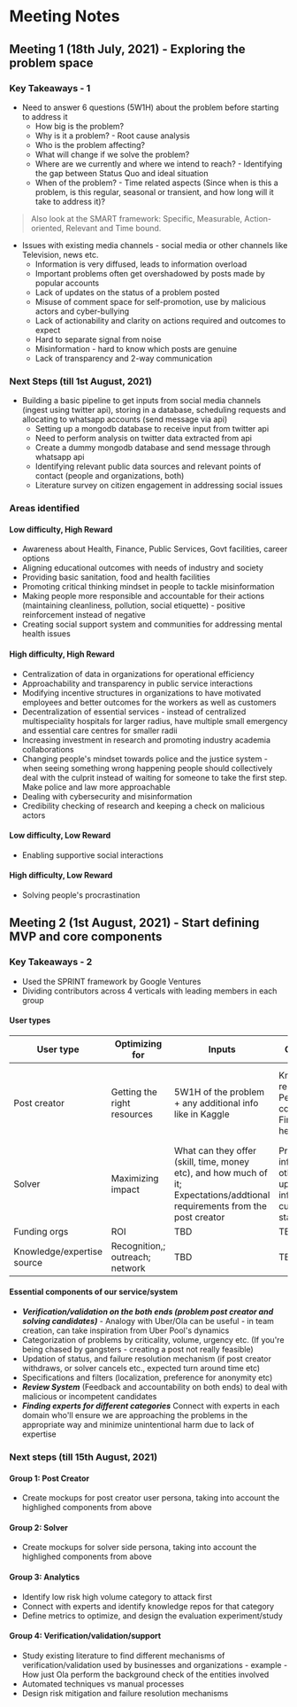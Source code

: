 # Meeting Notes

## Meeting 1 (18th July, 2021) - Exploring the problem space

### Key Takeaways - 1

* Need to answer 6 questions (5W1H) about the problem before starting to address it
  * How big is the problem?
  * Why is it a problem? - Root cause analysis
  * Who is the problem affecting?
  * What will change if we solve the problem?
  * Where are we currently and where we intend to reach? - Identifying the gap between Status Quo and ideal situation
  * When of the problem? - Time related aspects (Since when is this a problem, is this regular, seasonal or transient, and how long will it take to address it)?

> Also look at the SMART framework: Specific, Measurable, Action-oriented, Relevant and Time bound.

* Issues with existing media channels - social media or other channels like Television, news etc.
  * Information is very diffused, leads to information overload
  * Important problems often get overshadowed by posts made by popular accounts
  * Lack of updates on the status of a problem posted
  * Misuse of comment space for self-promotion, use by malicious actors and cyber-bullying
  * Lack of actionability and clarity on actions required and outcomes to expect
  * Hard to separate signal from noise
  * Misinformation - hard to know which posts are genuine
  * Lack of transparency and 2-way communication

### Next Steps (till 1st August, 2021)

* Building a basic pipeline to get inputs from social media channels (ingest using twitter api), storing in a database, scheduling requests and allocating to whatsapp accounts (send message via api)
  * Setting up a mongodb database to receive input from twitter api
  * Need to perform analysis on twitter data extracted from api
  * Create a dummy mongodb database and send message through whatsapp api
  * Identifying relevant public data sources and relevant points of contact (people and organizations, both)
  * Literature survey on citizen engagement in addressing social issues

### Areas identified

#### **Low difficulty, High Reward**

* Awareness about Health, Finance, Public Services, Govt facilities, career options
* Aligning educational outcomes with needs of industry and society
* Providing basic sanitation, food and health facilities
* Promoting critical thinking mindset in people to tackle misinformation
* Making people more responsible and accountable for their actions (maintaining cleanliness, pollution, social etiquette) - positive reinforcement instead of negative
* Creating social support system and communities for addressing mental health issues

#### **High difficulty, High Reward**

* Centralization of data in organizations for operational efficiency
* Approachability and transparency in public service interactions
* Modifying incentive structures in organizations to have motivated employees and better outcomes for the workers as well as customers
* Decentralization of essential services - instead of centralized multispeciality hospitals for larger radius, have multiple small emergency and essential care centres for smaller radii
* Increasing investment in research and promoting industry academia collaborations
* Changing people's mindset towards police and the justice system - when seeing something wrong happening people should collectively deal with the culprit instead of waiting for someone to take the first step. Make police and law more approachable
* Dealing with cybersecurity and misinformation
* Credibility checking of research and keeping a check on malicious actors

#### **Low difficulty, Low Reward**

* Enabling supportive social interactions

#### **High difficulty, Low Reward**

* Solving people's procrastination

## Meeting 2 (1st August, 2021) - Start defining MVP and core components

### Key Takeaways - 2

* Used the SPRINT framework by Google Ventures
* Dividing contributors across 4 verticals with leading members in each group

#### **User types**

| User type | Optimizing for | Inputs | Outputs | Challenges |
| ---------- | ------------| ------ | ------ | -------- |
| Post creator | Getting the right resources | 5W1H of the problem + any additional info like in Kaggle | Knowledge repo; Person of contact; Financial help | Incorrect/incomplete info; Need for anonymity, urgency/criticality of situation; Withdraws request/not responsive |
Solver | Maximizing impact | What can they offer (skill, time, money etc), and how much of it; Expectations/addtional requirements from the post creator | Problem info + other updated info on the current status | Acceptance and then cancellations, malicious actors, lack of expertise, not finding the right solver/ no solver available | location or authorization constraints |
| Funding orgs | ROI | TBD | TBD | TBD |
| Knowledge/expertise source | Recognition,; outreach; network | TBD | TBD | TBD |

#### **Essential components of our service/system**

* ***Verification/validation on the both ends (problem post creator and solving candidates)*** - Analogy with Uber/Ola can be useful - in team creation, can take inspiration from Uber Pool's dynamics
* Categorization of problems by criticality, volume, urgency etc. (If you're being chased by gangsters - creating a post not really feasible)
* Updation of status, and failure resolution mechanism (if post creator withdraws, or solver cancels etc., expected turn around time etc)
* Specifications and filters (localization, preference for anonymity etc)
* ***Review System*** (Feedback and accountability on both ends) to deal with malicious or incompetent candidates
* ***Finding experts for different categories*** Connect with experts in each domain who'll ensure we are approaching the problems in the appropriate way and minimize unintentional harm due to lack of expertise

### Next steps (till 15th August, 2021)

#### **Group 1: Post Creator**

* Create mockups for post creator user persona, taking into account the highlighed components from above

#### **Group 2: Solver**

* Create mockups for solver side persona, taking into account the highlighed components from above

#### **Group 3: Analytics**

* Identify low risk high volume category to attack first
* Connect with experts and identify knowledge repos for that category
* Define metrics to optimize, and design the evaluation experiment/study

#### **Group 4: Verification/validation/support**

* Study existing literature to find different mechanisms of verification/validation used by businesses and organizations - example - How just Ola perform the background check of the entities involved
* Automated techniques vs manual processes
* Design risk mitigation and failure resolution mechanisms
